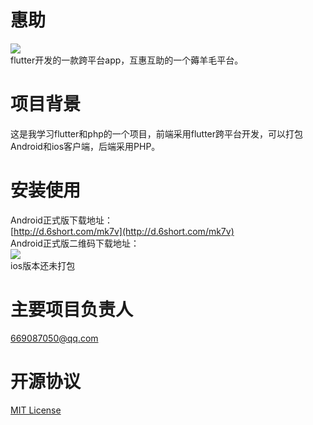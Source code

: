 # 惠助
![](https://github.com/yu75567218/wool/raw/master/logo.png)<br>
flutter开发的一款跨平台app，互惠互助的一个薅羊毛平台。
# 项目背景
这是我学习flutter和php的一个项目，前端采用flutter跨平台开发，可以打包Android和ios客户端，后端采用PHP。
# 安装使用
Android正式版下载地址：<br>
[http://d.6short.com/mk7v](http://d.6short.com/mk7v)<br>
Android正式版二维码下载地址：<br>
![](https://github.com/yu75567218/wool/raw/master/android_scan.png)<br>
ios版本还未打包<br>
# 主要项目负责人
669087050@qq.com
# 开源协议
[MIT License](https://github.com/yu75567218/wool/blob/master/LICENSE)<br>
